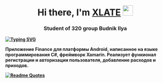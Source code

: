 <h1 align="center">Hi there, I'm <a href="https://vk.com/ilyabudnik" target="_blank">XLATE</a> 
<img src="https://github.com/blackcater/blackcater/raw/main/images/Hi.gif" height="32"/></h1>
<h3 align="center">Student of 320 group <b>Budnik Ilya<b></h3>

[![Typing SVG](https://readme-typing-svg.herokuapp.com?color=%2336BCF7&lines=Мобильное+приложение+Finance)](https://git.io/typing-svg)

Приложение **Finance** для платформы **Android**, написанное на языке программирования **C#**, фреймворк **Xamarin.**
Реализует функионал регистрации и авторизации пользователя, добавление расходов и приходов.

[![Readme Quotes](https://quotes-github-readme.vercel.app/api?type=horizontal&theme=dark)](https://github.com/piyushsuthar/github-readme-quotes)

